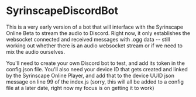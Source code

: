 # SyrinscapeDiscordBot


This is a very early version of a bot that will interface with the Syrinscape Online Beta to stream the audio to Discord. Right now, it only establishes the websocket connected and received messages with .ogg data -- still working out whether there is an audio websocket stream or if we need to mix the audio ourselves.


You'll need to create your own Discord bot to test, and add its token in the config.json file. You'll also need your device ID that gets created and linked by the Syrinscape Online Player, and add that to the device UUID json message on line 99 of the index.js (sorry, this will all be added to a config file at a later date, right now my focus is on getting it to work)

